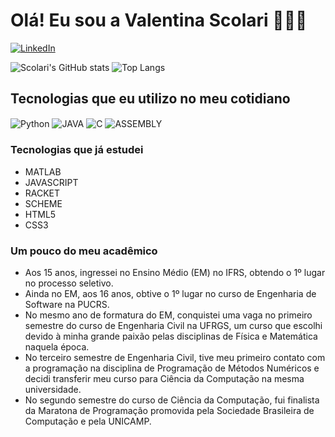 # Olá! Eu sou a Valentina Scolari 👩🏻‍💻
[![LinkedIn](https://img.shields.io/badge/LinkedIn-0077B5?style=for-the-badge&logo=linkedin&logoColor=white)](https://www.linkedin.com/in/valentina-bechara-scolari/)

![Scolari's GitHub stats](https://github-readme-stats.vercel.app/api?username=valentinascolari&show_icons=true&theme=radical)
![Top Langs](https://github-readme-stats.vercel.app/api/top-langs/?username=valentinascolari&hide=javascript,html)

## Tecnologias que eu utilizo no meu cotidiano 
<div style="display: inline_block">
    <img align="center" alt="Python" src=https://img.shields.io/badge/Python-3776AB?style=for-the-badge&logo=python&logoColor=white/> 
    <img align="center" alt="JAVA" src=https://img.shields.io/badge/Java-ED8B00?style=for-the-badge&logo=openjdk&logoColor=white/>
    <img align="center" alt="C" src=https://img.shields.io/badge/C-00599C?style=for-the-badge&logo=c&logoColor=white/>    
    <img align="center" alt="ASSEMBLY" src=https://img.shields.io/badge/_-ASM-6E4C13.svg?style=for-the-badge/>

### Tecnologias que já estudei
- MATLAB
- JAVASCRIPT
- RACKET
- SCHEME
- HTML5
- CSS3

### Um pouco do meu acadêmico
- Aos 15 anos, ingressei no Ensino Médio (EM) no IFRS, obtendo o 1º lugar no processo seletivo.
- Ainda no EM, aos 16 anos, obtive o 1º lugar no curso de Engenharia de Software na PUCRS.
- No mesmo ano de formatura do EM, conquistei uma vaga no primeiro semestre do curso de Engenharia Civil na UFRGS, um curso que escolhi devido à minha grande paixão pelas disciplinas de Física e Matemática naquela época.
- No terceiro semestre de Engenharia Civil, tive meu primeiro contato com a programação na disciplina de Programação de Métodos Numéricos e decidi transferir meu curso para Ciência da Computação na mesma universidade.
- No segundo semestre do curso de Ciência da Computação, fui finalista da Maratona de Programação promovida pela Sociedade Brasileira de Computação e pela UNICAMP.
